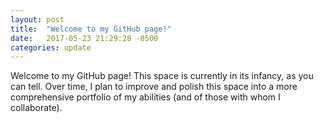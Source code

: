 ```yaml
---
layout: post
title:  "Welcome to my GitHub page!"
date:   2017-05-23 21:29:28 -0500
categories: update
---
```

Welcome to my GitHub page!  This space is currently in its infancy, as you can tell.  Over time, I plan to improve and polish this space into a more comprehensive portfolio of my abilities (and of those with whom I collaborate).